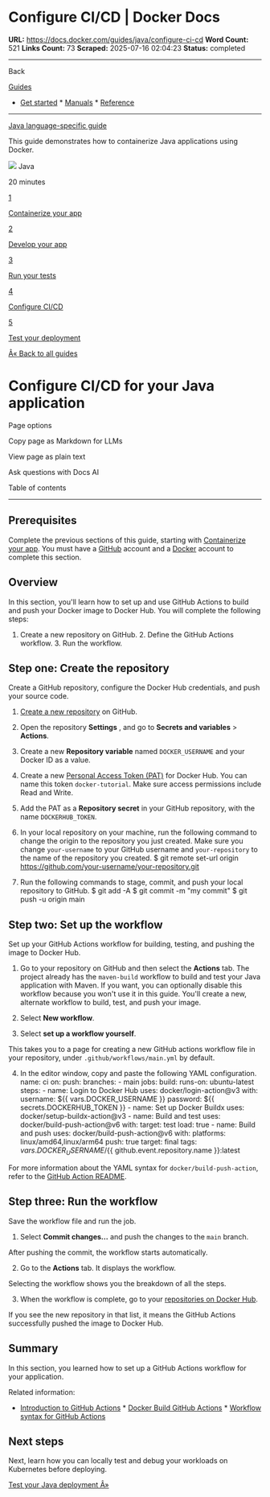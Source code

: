 # Configure CI/CD | Docker Docs

**URL:** https://docs.docker.com/guides/java/configure-ci-cd
**Word Count:** 521
**Links Count:** 73
**Scraped:** 2025-07-16 02:04:23
**Status:** completed

---

Back

[Guides](https://docs.docker.com/guides/)

  * [Get started](https://docs.docker.com/get-started/)   * [Manuals](https://docs.docker.com/manuals/)   * [Reference](https://docs.docker.com/reference/)

* * *

[Java language-specific guide](https://docs.docker.com/guides/java/)

This guide demonstrates how to containerize Java applications using Docker.

![](https://cdn.jsdelivr.net/gh/devicons/devicon@latest/icons/java/java-original.svg) Java

20 minutes

[1](https://docs.docker.com/guides/java/containerize/)

[Containerize your app](https://docs.docker.com/guides/java/containerize/)

[2](https://docs.docker.com/guides/java/develop/)

[Develop your app](https://docs.docker.com/guides/java/develop/)

[3](https://docs.docker.com/guides/java/run-tests/)

[Run your tests](https://docs.docker.com/guides/java/run-tests/)

[4](https://docs.docker.com/guides/java/configure-ci-cd/)

[Configure CI/CD](https://docs.docker.com/guides/java/configure-ci-cd/)

[5](https://docs.docker.com/guides/java/deploy/)

[Test your deployment](https://docs.docker.com/guides/java/deploy/)

[Â« Back to all guides](https://docs.docker.com/guides/)

# Configure CI/CD for your Java application

Page options

Copy page as Markdown for LLMs

View page as plain text

Ask questions with Docs AI

Table of contents

* * *

## Prerequisites

Complete the previous sections of this guide, starting with [Containerize your app](https://docs.docker.com/guides/java/containerize/). You must have a [GitHub](https://github.com/signup) account and a [Docker](https://hub.docker.com/signup) account to complete this section.

## Overview

In this section, you'll learn how to set up and use GitHub Actions to build and push your Docker image to Docker Hub. You will complete the following steps:

  1. Create a new repository on GitHub.   2. Define the GitHub Actions workflow.   3. Run the workflow.

## Step one: Create the repository

Create a GitHub repository, configure the Docker Hub credentials, and push your source code.

  1. [Create a new repository](https://github.com/new) on GitHub.

  2. Open the repository **Settings** , and go to **Secrets and variables** > **Actions**.

  3. Create a new **Repository variable** named `DOCKER_USERNAME` and your Docker ID as a value.

  4. Create a new [Personal Access Token \(PAT\)](https://docs.docker.com/security/for-developers/access-tokens/#create-an-access-token) for Docker Hub. You can name this token `docker-tutorial`. Make sure access permissions include Read and Write.

  5. Add the PAT as a **Repository secret** in your GitHub repository, with the name `DOCKERHUB_TOKEN`.

  6. In your local repository on your machine, run the following command to change the origin to the repository you just created. Make sure you change `your-username` to your GitHub username and `your-repository` to the name of the repository you created.                    $ git remote set-url origin https://github.com/your-username/your-repository.git          

  7. Run the following commands to stage, commit, and push your local repository to GitHub.                    $ git add -A          $ git commit -m "my commit"          $ git push -u origin main          

## Step two: Set up the workflow

Set up your GitHub Actions workflow for building, testing, and pushing the image to Docker Hub.

  1. Go to your repository on GitHub and then select the **Actions** tab. The project already has the `maven-build` workflow to build and test your Java application with Maven. If you want, you can optionally disable this workflow because you won't use it in this guide. You'll create a new, alternate workflow to build, test, and push your image.

  2. Select **New workflow**.

  3. Select **set up a workflow yourself**.

This takes you to a page for creating a new GitHub actions workflow file in your repository, under `.github/workflows/main.yml` by default.

  4. In the editor window, copy and paste the following YAML configuration.                    name: ci                    on:            push:              branches:                - main                    jobs:            build:              runs-on: ubuntu-latest              steps:                - name: Login to Docker Hub                  uses: docker/login-action@v3                  with:                    username: ${{ vars.DOCKER_USERNAME }}                    password: ${{ secrets.DOCKERHUB_TOKEN }}                          - name: Set up Docker Buildx                  uses: docker/setup-buildx-action@v3                          - name: Build and test                  uses: docker/build-push-action@v6                  with:                    target: test                    load: true                          - name: Build and push                  uses: docker/build-push-action@v6                  with:                    platforms: linux/amd64,linux/arm64                    push: true                    target: final                    tags: ${{ vars.DOCKER_USERNAME }}/${{ github.event.repository.name }}:latest

For more information about the YAML syntax for `docker/build-push-action`, refer to the [GitHub Action README](https://github.com/docker/build-push-action/blob/master/README.md).

## Step three: Run the workflow

Save the workflow file and run the job.

  1. Select **Commit changes...** and push the changes to the `main` branch.

After pushing the commit, the workflow starts automatically.

  2. Go to the **Actions** tab. It displays the workflow.

Selecting the workflow shows you the breakdown of all the steps.

  3. When the workflow is complete, go to your [repositories on Docker Hub](https://hub.docker.com/repositories).

If you see the new repository in that list, it means the GitHub Actions successfully pushed the image to Docker Hub.

## Summary

In this section, you learned how to set up a GitHub Actions workflow for your application.

Related information:

  * [Introduction to GitHub Actions](https://docs.docker.com/guides/gha/)   * [Docker Build GitHub Actions](https://docs.docker.com/build/ci/github-actions/)   * [Workflow syntax for GitHub Actions](https://docs.github.com/en/actions/using-workflows/workflow-syntax-for-github-actions)

## Next steps

Next, learn how you can locally test and debug your workloads on Kubernetes before deploying.

[Test your Java deployment Â»](https://docs.docker.com/guides/java/deploy/)